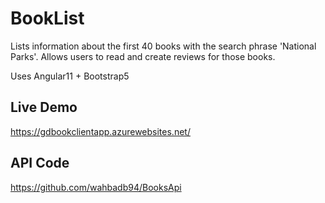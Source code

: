 # BookList
Lists information about the first 40 books with the search phrase 'National Parks'.
Allows users to read and create reviews for those books.

Uses Angular11 + Bootstrap5

## Live Demo
https://gdbookclientapp.azurewebsites.net/

## API Code
https://github.com/wahbadb94/BooksApi




